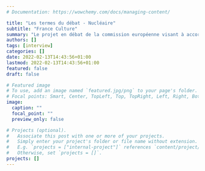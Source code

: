 ```yaml
---
# Documentation: https://wowchemy.com/docs/managing-content/

title: "Les termes du débat - Nucléaire"
subtitle: "France Culture"
summary: "Le projet en débat de la commission européenne visant à accorder un label "vert" à certaines centrales nucléaires et à gaz a réveillé les controverses autour du nucléaire comme énergie "durable". Comment analyser l'évolution des discours autour du nucléaire ?"
authors: []
tags: [interview]
categories: []
date: 2022-02-13T14:43:56+01:00
lastmod: 2022-02-13T14:43:56+01:00
featured: false
draft: false

# Featured image
# To use, add an image named `featured.jpg/png` to your page's folder.
# Focal points: Smart, Center, TopLeft, Top, TopRight, Left, Right, BottomLeft, Bottom, BottomRight.
image:
  caption: ""
  focal_point: ""
  preview_only: false

# Projects (optional).
#   Associate this post with one or more of your projects.
#   Simply enter your project's folder or file name without extension.
#   E.g. `projects = ["internal-project"]` references `content/project/deep-learning/index.md`.
#   Otherwise, set `projects = []`.
projects: []
---
```

